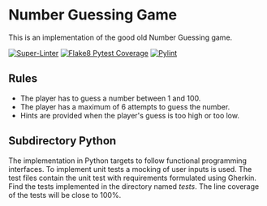 # Number Guessing Game

This is an implementation of the good old Number Guessing game.

[![Super-Linter](https://github.com/OMerkel/number_guessing/actions/workflows/super-linter.yml/badge.svg)](https://github.com/OMerkel/number_guessing/actions/workflows/super-linter.yml)
[![Flake8 Pytest Coverage](https://github.com/OMerkel/number_guessing/actions/workflows/py_flake8_pytest_cov.yml/badge.svg)](https://github.com/OMerkel/number_guessing/actions/workflows/py_flake8_pytest_cov.yml)
[![Pylint](https://github.com/OMerkel/number_guessing/actions/workflows/pylint.yml/badge.svg)](https://github.com/OMerkel/number_guessing/actions/workflows/pylint.yml)


## Rules

* The player has to guess a number between 1 and 100.
* The player has a maximum of 6 attempts to guess the number.
* Hints are provided when the player's guess is too high or too low.

## Subdirectory Python

The implementation in Python targets to follow functional programming interfaces.
To implement unit tests a mocking of user inputs is used.
The test files contain the unit test with requirements formulated using Gherkin.
Find the tests implemented in the directory named _tests_.
The line coverage of the tests will be close to 100%.
